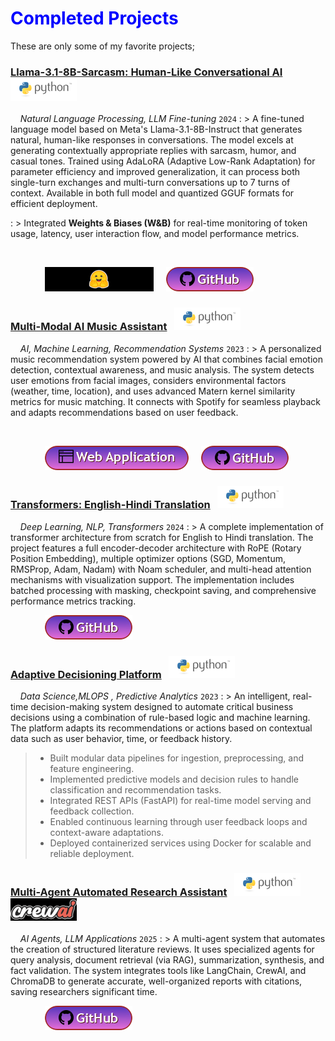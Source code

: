 # <span style="color:blue">Completed Projects</span>

These are only some of my favorite projects;


<!--- Llama-3.1-8B-Sarcasm project --->

<!-- title -->

### <a href="https://huggingface.co/Gauri-tr/llama-3.1-8b-sarcasm" title="Hugging Face Model" target="_blank">Llama-3.1-8B-Sarcasm: Human-Like Conversational AI</a> &nbsp; ![image](/assets/icons/rsz_python-logo.png)

<!-- body text -->

&nbsp; &nbsp; _Natural Language Processing, LLM Fine-tuning_ `2024`
: > A fine-tuned language model based on Meta's Llama-3.1-8B-Instruct that generates natural, human-like responses in conversations. The model excels at generating contextually appropriate replies with sarcasm, humor, and casual tones. Trained using AdaLoRA (Adaptive Low-Rank Adaptation) for parameter efficiency and improved generalization, it can process both single-turn exchanges and multi-turn conversations up to 7 turns of context. Available in both full model and quantized GGUF formats for efficient deployment.

: > Integrated **Weights & Biases (W&B)** for real-time monitoring of token usage, latency, user interaction flow, and model performance metrics.

<!-- image -->

<p align="center"><img src=""></p>

<!-- buttons -->

&nbsp; &nbsp; &nbsp; &nbsp; &nbsp; &nbsp; &nbsp; <a href="https://huggingface.co/Gauri-tr/llama-3.1-8b-sarcasm" target="_blank"><img src="b.hf.png" /></a> &nbsp; &nbsp; <a href="https://github.com/Gauri-Tripathi/Conversation-Helper" target="_blank"><img src="b.github.png" /></a>



<!--- Multi-Modal AI Music Assistant project --->

<!-- title -->

### <a href="https://multi-modal-ma.onrender.com" title="Live Demo" target="_blank">Multi-Modal AI Music Assistant</a> &nbsp; ![image](/assets/icons/rsz_python-logo.png) &nbsp; 

<!-- body text -->

&nbsp; &nbsp; _AI, Machine Learning, Recommendation Systems_ `2023`
: > A personalized music recommendation system powered by AI that combines facial emotion detection, contextual awareness, and music analysis. The system detects user emotions from facial images, considers environmental factors (weather, time, location), and uses advanced Matern kernel similarity metrics for music matching. It connects with Spotify for seamless playback and adapts recommendations based on user feedback.

<!-- image -->

<p align="center"><img src=""></p>

<!-- buttons -->

&nbsp; &nbsp; &nbsp; &nbsp; &nbsp; &nbsp; &nbsp; <a href="https://multi-modal-ma.onrender.com" target="_blank"><img src="b.web_app.png" /></a> &nbsp; &nbsp; <a href="https://github.com/Gauri-Tripathi/Multi_Modal_MA_" target="_blank"><img src="b.github.png" /></a>



 

<!--- Transformers from Scratch project --->

<!-- title -->

### <a href="https://github.com/Gauri-Tripathi/Transformers-English-Hindi" title="GitHub Repository" target="_blank">Transformers: English-Hindi Translation</a> &nbsp; ![image](/assets/icons/rsz_python-logo.png)

<!-- body text -->

&nbsp; &nbsp; _Deep Learning, NLP, Transformers_ `2024`
: > A complete implementation of transformer architecture from scratch for English to Hindi translation. The project features a full encoder-decoder architecture with RoPE (Rotary Position Embedding), multiple optimizer options (SGD, Momentum, RMSProp, Adam, Nadam) with Noam scheduler, and multi-head attention mechanisms with visualization support. The implementation includes batched processing with masking, checkpoint saving, and comprehensive performance metrics tracking.

<!-- image -->

<p align="center"></p>

<!-- buttons -->

&nbsp; &nbsp; &nbsp; &nbsp; &nbsp; &nbsp; &nbsp; <a href="https://github.com/Gauri-Tripathi/Transformers-English-Hindi" target="_blank"><img src="b.github.png" /></a>



<!--- Food Delivery Prediction project --->

<!-- title -->

### <a href="https://github.com/Gauri-Tripathi/Food-Delivery-Analysis" title="GitHub Repository" target="_blank">Adaptive Decisioning Platform</a> &nbsp; ![image](/assets/icons/rsz_python-logo.png) &nbsp; 

<!-- body text -->

&nbsp; &nbsp; _Data Science,MLOPS , Predictive Analytics_ `2023`
: > An intelligent, real-time decision-making system designed to automate critical business decisions using a combination of rule-based logic and machine learning. The platform adapts its recommendations or actions based on contextual data such as user behavior, time, or feedback history.

>
> - Built modular data pipelines for ingestion, preprocessing, and feature engineering.  
> - Implemented predictive models and decision rules to handle classification and recommendation tasks.  
> - Integrated REST APIs (FastAPI) for real-time model serving and feedback collection.  
> - Enabled continuous learning through user feedback loops and context-aware adaptations.  
> - Deployed containerized services using Docker for scalable and reliable deployment.



<!-- image -->

<!--<p align="center"><iframe src="delivery_visualization.html" width="100%" height="500px" frameborder="0"></iframe></p> -->

<!-- buttons -->

<!--&nbsp; &nbsp; &nbsp; &nbsp; &nbsp; &nbsp; &nbsp; <a href="delivery_visualization.html" target="_blank"><img src="b.dashboard.png" /></a> &nbsp; &nbsp; -->

<!--- Multi-Agent System project --->

<!-- title -->

### <a href="https://github.com/Gauri-Tripathi/Portfolio-Generator-Agent" title="GitHub Repository" target="_blank">Multi-Agent Automated Research Assistant</a> &nbsp; ![image](/assets/icons/rsz_python-logo.png) ![image](/assets/icons/crew_ai_logo.png)

<!-- body text -->

&nbsp; &nbsp; _AI Agents, LLM Applications_ `2025`
: > A multi-agent system that automates the creation of structured literature reviews. It uses specialized agents for query analysis, document retrieval (via RAG), summarization, synthesis, and fact validation. The system integrates tools like LangChain, CrewAI, and ChromaDB to generate accurate, well-organized reports with citations, saving researchers significant time.

<!-- image -->

<p align="center"></p>

<!-- buttons -->

&nbsp; &nbsp; &nbsp; &nbsp; &nbsp; &nbsp; &nbsp; <a href="https://github.com/Gauri-Tripathi/Portfolio-Generator-Agent" target="_blank"><img src="b.github.png" /></a>

